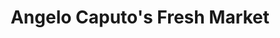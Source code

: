 ---
title: "Angelo Caputo's Fresh Market"
url: /naperville/angelo-caputos-fresh-market/
shop: supermarket
---